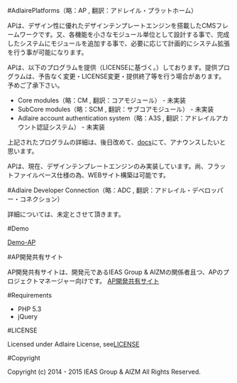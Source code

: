 #AdlairePlatforms（略：AP , 翻訳：アドレイル・プラットホーム）

APは、デザイン性に優れたデザインテンプレートエンジンを搭載したCMSフレームワークです。又、各機能を小さなモジュール単位として設計する事で、完成したシステムにモジュールを追加する事で、必要に応じて計画的にシステム拡張を行う事が可能になります。

APは、以下のプログラムを提供（LICENSEに基づく。）しております。提供プログラムは、予告なく変更・LICENSE変更・提供終了等を行う場合があります。予めご了承下さい。
- Core modules（略：CM , 翻訳：コアモジュール） - 未実装
- SubCore modules（略：SCM , 翻訳：サブコアモジュール） - 未実装
- Adlaire account authentication system（略：A3S , 翻訳：アドレイルアカウント認証システム） - 未実装

上記されたプログラムの詳細は、後日改めて、[docs]()にて、アナウンスしたいと思います。

APは、現在、デザインテンプレートエンジンのみ実装しています。尚、フラットファイルベース仕様の為、WEBサイト構築は可能です。

#Adlaire Developer Connection（略：ADC , 翻訳：アドレイル・デベロッパー・コネクション）

詳細については、未定とさせて頂きます。

#Demo

[Demo-AP](http://adlaire.org/Demo-AP/)

#AP開発共有サイト

AP開発共有サイトは、開発元であるIEAS Group & AIZMの関係者且つ、APのプロジェクトマネージャー向けです。
[AP開発共有サイト](https://sites.google.com/site/adlaireplatform/)

#Requirements

- PHP 5.3
- jQuery

#LICENSE

Licensed under Adlaire License, see[LICENSE](https://github.com/win-k/AdlairePlatform/blob/master/Licenses/LICENSE_Ver.1.0)

#Copyright

Copyright (c) 2014 - 2015 IEAS Group & AIZM All Rights Reserved.




